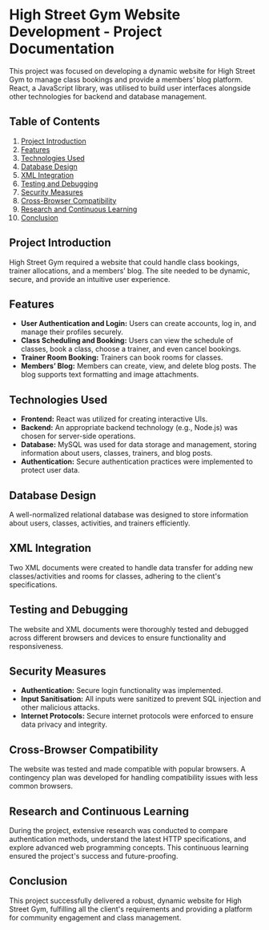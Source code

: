 # High Street Gym Website Development - Project Documentation

This project was focused on developing a dynamic website for High Street Gym to manage class bookings and provide a members’ blog platform. React, a JavaScript library, was utilised to build user interfaces alongside other technologies for backend and database management.

## Table of Contents

1. [Project Introduction](#project-introduction)
2. [Features](#features)
3. [Technologies Used](#technologies-used)
4. [Database Design](#database-design)
5. [XML Integration](#xml-integration)
6. [Testing and Debugging](#testing-and-debugging)
7. [Security Measures](#security-measures)
8. [Cross-Browser Compatibility](#cross-browser-compatibility)
9. [Research and Continuous Learning](#research-and-continuous-learning)
10. [Conclusion](#conclusion)

## Project Introduction

High Street Gym required a website that could handle class bookings, trainer allocations, and a members’ blog. The site needed to be dynamic, secure, and provide an intuitive user experience.

## Features

- **User Authentication and Login:** Users can create accounts, log in, and manage their profiles securely.
- **Class Scheduling and Booking:** Users can view the schedule of classes, book a class, choose a trainer, and even cancel bookings.
- **Trainer Room Booking:** Trainers can book rooms for classes.
- **Members’ Blog:** Members can create, view, and delete blog posts. The blog supports text formatting and image attachments.

## Technologies Used

- **Frontend:** React was utilized for creating interactive UIs.
- **Backend:** An appropriate backend technology (e.g., Node.js) was chosen for server-side operations.
- **Database:** MySQL was used for data storage and management, storing information about users, classes, trainers, and blog posts.
- **Authentication:** Secure authentication practices were implemented to protect user data.

## Database Design

A well-normalized relational database was designed to store information about users, classes, activities, and trainers efficiently.

## XML Integration

Two XML documents were created to handle data transfer for adding new classes/activities and rooms for classes, adhering to the client's specifications.

## Testing and Debugging

The website and XML documents were thoroughly tested and debugged across different browsers and devices to ensure functionality and responsiveness.

## Security Measures

- **Authentication:** Secure login functionality was implemented.
- **Input Sanitisation:** All inputs were sanitized to prevent SQL injection and other malicious attacks.
- **Internet Protocols:** Secure internet protocols were enforced to ensure data privacy and integrity.

## Cross-Browser Compatibility

The website was tested and made compatible with popular browsers. A contingency plan was developed for handling compatibility issues with less common browsers.

## Research and Continuous Learning

During the project, extensive research was conducted to compare authentication methods, understand the latest HTTP specifications, and explore advanced web programming concepts. This continuous learning ensured the project's success and future-proofing.

## Conclusion

This project successfully delivered a robust, dynamic website for High Street Gym, fulfilling all the client's requirements and providing a platform for community engagement and class management.
